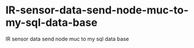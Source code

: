 # IR-sensor-data-send-node-muc-to-my-sql-data-base
IR sensor data send node muc to my sql data base
